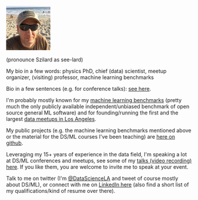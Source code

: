 ![headshot](headshot120px.jpeg)

(pronounce Szilard as see-lard)

My bio in a few words: physics PhD, chief (data) scientist, meetup organizer, (visiting) professor, machine learning benchmarks

Bio in a few sentences (e.g. for conference talks): [see here](https://github.com/szilard/bio/blob/master/README.md).

I'm probably mostly known for my [machine learning benchmarks](https://github.com/szilard/benchm-ml) (pretty much the only publicly available independent/unbiased benchmark of open source general ML software) and for founding/running the first and the largest [data meetups in Los Angeles](http://datascience.la/).

My public projects (e.g. the machine learning benchmarks mentioned above or the material for the DS/ML courses I've been teaching) are [here on github](https://github.com/szilard).

Leveraging my 15+ years of experience in the data field, I'm speaking a lot at DS/ML conferences and meetups, see some of my [talks (video recording) here](https://github.com/szilard/talks-main/blob/master/README.md). If you like them, you are welcome to invite me to speak at your event.

Talk to me on twitter (I'm [@DataScienceLA](https://twitter.com/datasciencela) and tweet of course mostly about DS/ML), or connect with me on [LinkedIn here](https://www.linkedin.com/in/szilard/) (also find a short list of my qualifications/kind of resume over there).
